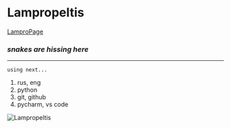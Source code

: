 # Lampropeltis

[LamproPage](https://lampropeltiss.github.io/first-page/)
### _snakes are hissing here_
---

`using next...`

1. rus, eng
2. python
3. git, github
4. pycharm, vs code

![Lampropeltis](https://yt3.googleusercontent.com/Eld6fmBWwRHcPxenvHFUT8zjTBlNFtxnBCbqZwV2SGxYEGBFBHJrFl-E1UcYaoWrt8k5o4EDFA=s900-c-k-c0x00ffffff-no-rj)
